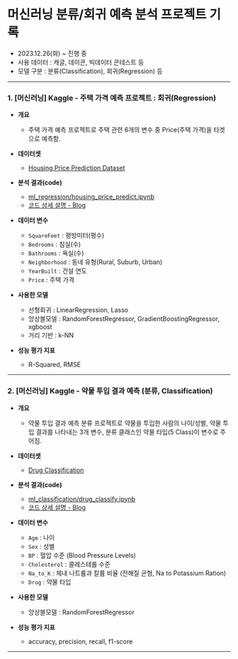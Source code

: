 # 머신러닝 분류/회귀 예측 분석 프로젝트 기록

- 2023.12.26(화) ~ 진행 중
- 사용 데이터 : 캐글, 데이콘, 빅데이터 콘테스트 등
- 모델 구분 : 분류(Classification), 회귀(Regression) 등

---

### 1. [머신러닝] Kaggle - 주택 가격 예측 프로젝트 : 회귀(Regression)

- **개요**
  - 주택 가격 예측 프로젝트로 주택 관련 6개의 변수 중 Price(주택 가격)을 타겟으로 예측함.

- **데이터셋**
  - [Housing Price Prediction Dataset](https://www.kaggle.com/datasets/muhammadbinimran/housing-price-prediction-data)

- **분석 결과(code)**
  - [ml_regression/housing_price_predict.ipynb](https://github.com/datasbb/machine-learning-project/blob/main/ml_regression/housing_price_predict.ipynb)
  - [코드 상세 설명 - Blog](https://blog.naver.com/databb/223303981394)

- **데이터 변수**
  - `SquareFeet` : 평방미터(평수)
  - `Bedrooms` : 침실(수)
  - `Bathrooms` : 욕실(수)
  - `Neighborhood` : 동네 유형(Rural, Suburb, Urban)
  - `YearBuilt` : 건설 연도
  - `Price` : 주택 가격

- **사용한 모델**
  - 선형회귀 : LinearRegression, Lasso
  - 앙상블모델 : RandomForestRegressor, GradientBoostingRegressor, xgboost
  - 거리 기반 : k-NN

- **성능 평가 지표**
  - R-Squared, RMSE
  
---

### 2. [머신러닝] Kaggle - 약물 투입 결과 예측 (분류, Classification)

- **개요**
  - 약물 투입 결과 예측 분류 프로젝트로 약물을 투입한 사람의 나이/성별, 약물 투입 결과를 나타내는 3개 변수, 분류 클래스인 약물 타입(5 Class)이 변수로 주어짐. 

- **데이터셋**
  - [Drug Classification](https://www.kaggle.com/datasets/prathamtripathi/drug-classification)

- **분석 결과(code)**
  - [ml_classification/drug_classify.ipynb](https://github.com/datasbb/machine-learning-project/blob/main/ml_classification/drug_classify.ipynb)
  - [코드 상세 설명 - Blog](https://blog.naver.com/databb/223311358149)

- **데이터 변수**
  - `Age` : 나이
  - `Sex` : 성별
  - `BP` : 혈압 수준 (Blood Pressure Levels)
  - `Cholesterol` : 콜레스테롤 수준
  - `Na_to_K` : 체내 나트륨과 칼륨 비율 (전해질 균형, Na to Potassium Ration)
  - `Drug` : 약물 타입

- **사용한 모델**
  - 앙상블모델 : RandomForestRegressor

- **성능 평가 지표**
  - accuracy, precision, recall, f1-score
  
---